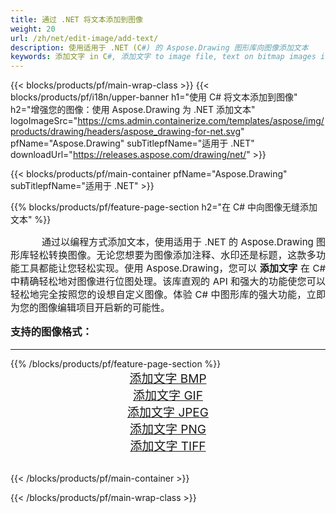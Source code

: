 ```yaml
---
title: 通过 .NET 将文本添加到图像
weight: 20
url: /zh/net/edit-image/add-text/
description: 使用适用于 .NET (C#) 的 Aspose.Drawing 图形库向图像添加文本
keywords: 添加文字 in C#, 添加文字 to image file, text on bitmap images in C#, text to image, graphic library 适用于 .NET, raster images, edit image, save image, 2D graphics
---
```


{{< blocks/products/pf/main-wrap-class >}}
{{< blocks/products/pf/i18n/upper-banner h1="使用 C# 将文本添加到图像" h2="增强您的图像：使用 Aspose.Drawing 为 .NET 添加文本" logoImageSrc="https://cms.admin.containerize.com/templates/aspose/img/products/drawing/headers/aspose_drawing-for-net.svg" pfName="Aspose.Drawing" subTitlepfName="适用于 .NET" downloadUrl="https://releases.aspose.com/drawing/net/" >}}

{{< blocks/products/pf/main-container pfName="Aspose.Drawing" subTitlepfName="适用于 .NET" >}}

{{% blocks/products/pf/feature-page-section  h2="在 C# 中向图像无缝添加文本" %}}
<p align="justify" style="text-indent:50px;font-size:15px;">
通过以编程方式添加文本，使用适用于 .NET 的 Aspose.Drawing 图形库轻松​​转换图像。无论您想要为图像添加注释、水印还是标题，这款多功能工具都能让您轻松实现。使用 Aspose.Drawing，您可以 <b>添加文字</b> 在 C# 中精确轻松地对图像进行位图处理。该库直观的 API 和强大的功能使您可以轻松地完全按照您的设想自定义图像。体验 C# 中图形库的强大功能，立即为您的图像编辑项目开启新的可能性。</p>

<h3 style="margin-top:16px;">
支持的图像格式：
</h3>

<hr/>
{{% /blocks/products/pf/feature-page-section %}}
<div class="container-fluid productfamilypage bg-gray">
    <div class="convertypes bg-gray agp-content section">
        <div class="container">
		    <div class="row other-converters" style="font-size: 19px;text-align:center;">
		        <div class='col-md-3 other-converter remove-lp remove-rp'><a href="bmp/" style="padding:15px;">添加文字 BMP</a></div>
                <div class='col-md-3 other-converter remove-lp remove-rp'><a href="gif/" style="padding:15px;">添加文字 GIF</a></div>
                <div class='col-md-3 other-converter remove-lp remove-rp'><a href="jpeg/" style="padding:15px;">添加文字 JPEG</a></div>
                <div class='col-md-3 other-converter remove-lp remove-rp'><a href="png/" style="padding:15px;">添加文字 PNG</a></div>
                <div class='col-md-3 other-converter remove-lp remove-rp'><a href="tiff/" style="padding:15px;">添加文字 TIFF</a></div>
            </div>
        </div>
    </div>
</div>
<br/>

{{< /blocks/products/pf/main-container >}}

{{< /blocks/products/pf/main-wrap-class >}}
